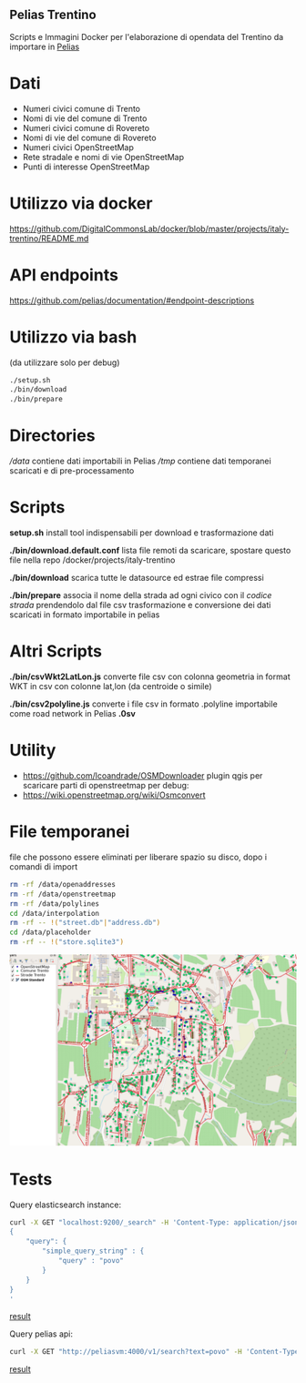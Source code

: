 
## Pelias Trentino

Scripts e Immagini Docker per l'elaborazione di opendata del Trentino da importare in [Pelias](https://github.com/pelias)

# Dati

* Numeri civici comune di Trento
* Nomi di vie del comune di Trento
* Numeri civici comune di Rovereto
* Nomi di vie del comune di Rovereto
* Numeri civici OpenStreetMap
* Rete stradale e nomi di vie OpenStreetMap
* Punti di interesse OpenStreetMap


# Utilizzo via docker
https://github.com/DigitalCommonsLab/docker/blob/master/projects/italy-trentino/README.md

# API endpoints
https://github.com/pelias/documentation/#endpoint-descriptions

# Utilizzo via bash

(da utilizzare solo per debug)

```bash
./setup.sh
./bin/download
./bin/prepare
```

# Directories
*/data* contiene dati importabili in Pelias
*/tmp* contiene dati temporanei scaricati e di pre-processamento

# Scripts

**setup.sh**
install tool indispensabili per download e trasformazione dati

**./bin/download.default.conf**
lista file remoti da scaricare, spostare questo file nella repo /docker/projects/italy-trentino

**./bin/download**
scarica tutte le datasource ed estrae file compressi

**./bin/prepare**
associa il nome della strada ad ogni civico con il *codice strada* prendendolo dal file csv
trasformazione e conversione dei dati scaricati in formato importabile in pelias

# Altri Scripts

**./bin/csvWkt2LatLon.js**
converte file csv con colonna geometria in format WKT in csv con colonne lat,lon (da centroide o simile)

**./bin/csv2polyline.js**
converte i file csv in formato .polyline importabile come road network in Pelias **.0sv**

# Utility 

* https://github.com/lcoandrade/OSMDownloader
  plugin qgis per scaricare parti di openstreetmap per debug:
* https://wiki.openstreetmap.org/wiki/Osmconvert

# File temporanei
file che possono essere eliminati per liberare spazio su disco, dopo i comandi di import

```bash
rm -rf /data/openaddresses
rm -rf /data/openstreetmap
rm -rf /data/polylines
cd /data/interpolation
rm -rf -- !("street.db"|"address.db")
cd /data/placeholder
rm -rf -- !("store.sqlite3")
```

![Image](images/test_osm_comune.png)


# Tests

Query elasticsearch instance:
```bash
curl -X GET "localhost:9200/_search" -H 'Content-Type: application/json' -d'
{
    "query": {
        "simple_query_string" : {
            "query" : "povo"
        }
    }
}
'
```
[result](test/elastic_search_povo.json)

Query pelias api:
```bash
curl -X GET "http://peliasvm:4000/v1/search?text=povo" -H 'Content-Type: application/json'
```
[result](test/pelias_api_search_povo.json)
